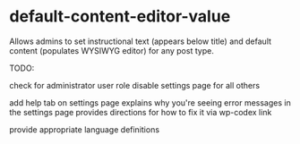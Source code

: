 default-content-editor-value
============================

Allows admins to set instructional text (appears below title) and default content (populates WYSIWYG editor) for any post type.

TODO:

check for administrator user role
    disable settings page for all others
  
add help tab on settings page
    explains why you're seeing error messages in the settings page
    provides directions for how to fix it via wp-codex link

provide appropriate language definitions
